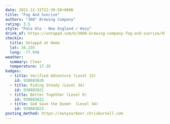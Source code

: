```yaml
---
date: 2021-12-31T22:39:58+0000
title: "Fog And Sunrise"
authors: "360° Brewing Company"
rating: 3.5
style: "Pale Ale - New England / Hazy"
drink_of: https://untappd.com/b/3600-brewing-company-fog-and-sunrise/4587404
checkin:
  title: Untappd at Home
  lat: 34.235
  long: -77.948
weather:
  summary: Clear
  temperature: 17.35
badges:
  - title: Verified Adventure (Level 13)
    id: 930883820
  - title: Riding Steady (Level 34)
    id: 930883821
  - title: Better Together (Level 6)
    id: 930883822
  - title: God Save the Queen  (Level 34)
    id: 930883823
posting_method: https://ownyourbeer.chrisburnell.com
---
```

